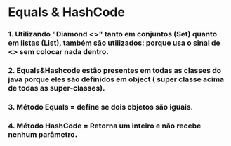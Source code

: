 # Equals & HashCode
### 1. Utilizando "Diamond <>" tanto em conjuntos (Set) quanto em listas (List), também são utilizados: porque usa o sinal de <> sem colocar nada dentro.
### 2. Equals&Hashcode estão presentes em todas as classes do java porque eles são definidos em object ( super classe acima de todas as super-classes).
### 3. Método Equals = define se dois objetos são iguais.
### 4. Método HashCode = Retorna um inteiro e não recebe nenhum parâmetro.